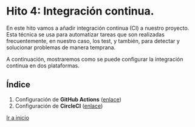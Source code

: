 # **Hito 4**: Integración continua.

En este hito vamos a añadir integración continua (CI) a nuestro proyecto. Esta técnica se usa para automatizar tareas que son realizadas frecuentemente, en nuestro caso, los test, y también, para detectar y solucionar problemas de manera temprana.

A continuación, mostraremos como se puede configurar la integración continua en dos plataformas.
 
## Índice
1. Configuración de **GitHub Actions** ([enlace](confGA.md))
2. Configuración de **CircleCI** ([enlace](confCICI.md))


[Ir a inicio](../../README.md)


